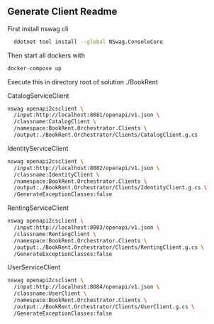 ## Generate Client Readme

First install nswag cli
```bash
  ddotnet tool install --global NSwag.ConsoleCore
```
Then start all dockers with
```bash
docker-compose up
```
Execute this in directory root of solution ./BookRent 

CatalogServiceClient
```bash
nswag openapi2csclient \
  /input:http://localhost:8081/openapi/v1.json \
  /classname:CatalogClient \
  /namespace:BookRent.Orchestrator.Clients \
  /output:./BookRent.Orchestrator/Clients/CatalogClient.g.cs

```

IdentityServiceClient
```bash
nswag openapi2csclient \
  /input:http://localhost:8082/openapi/v1.json \
  /classname:IdentityClient \
  /namespace:BookRent.Orchestrator.Clients \
  /output:./BookRent.Orchestrator/Clients/IdentityClient.g.cs \
  /GenerateExceptionClasses:false
```

RentingServiceClient
```bash
nswag openapi2csclient \
  /input:http://localhost:8083/openapi/v1.json \
  /classname:RentingClient \
  /namespace:BookRent.Orchestrator.Clients \
  /output:./BookRent.Orchestrator/Clients/RentingClient.g.cs \
  /GenerateExceptionClasses:false
```

UserServiceClient
```bash
nswag openapi2csclient \
  /input:http://localhost:8084/openapi/v1.json \
  /classname:UserClient \
  /namespace:BookRent.Orchestrator.Clients \
  /output:./BookRent.Orchestrator/Clients/UserClient.g.cs \
  /GenerateExceptionClasses:false
```